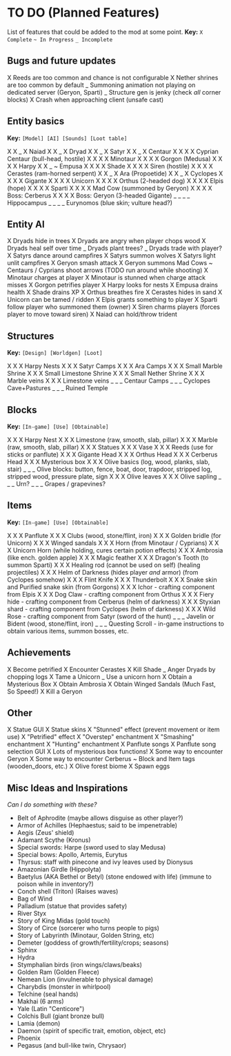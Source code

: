 # TO DO (Planned Features)

List of features that could be added to the mod at some point.
__Key:__
`X Complete` `~ In Progress` `_ Incomplete`

## Bugs and future updates
X Reeds are too common and chance is not configurable
X Nether shrines are too common by default
_ Summoning animation not playing on dedicated server (Geryon, Sparti)
_ Structure gen is jenky (check *all* corner blocks)
X Crash when approaching client (unsafe cast)

## Entity basics

__Key:__
`[Model] [AI] [Sounds] [Loot table]`

X X _ X Naiad
X X _ X Dryad
X X _ X Satyr
X X _ X Centaur
X X X X Cyprian Centaur (bull-head, hostile)
X X X X Minotaur
X X X X Gorgon (Medusa)
X X X X Harpy
X X _ ~ Empusa
X X X X Shade
X X X X Siren (hostile)
X X X X Cerastes (ram-horned serpent)
X X _ X Ara (Propoetide)
X X _ X Cyclopes
X X X X Gigante
X X X X Unicorn
X X X X Orthus (2-headed dog)
X X X X Elpis (hope)
X X X X Sparti
X X X X Mad Cow (summoned by Geryon)
X X X X Boss: Cerberus
X X X X Boss: Geryon (3-headed Gigante)
_ _ _ _ Hippocampus
_ _ _ _ Eurynomos (blue skin; vulture head?)


## Entity AI

X Dryads hide in trees
X Dryads are angry when player chops wood
X Dryads heal self over time
_ Dryads plant trees?
_ Dryads trade with player?
X Satyrs dance around campfires
X Satyrs summon wolves
X Satyrs light unlit campfires
X Geryon smash attack
X Geryon summons Mad Cows
~ Centaurs / Cyprians shoot arrows (TODO run around while shooting)
X Minotaur charges at player
X Minotaur is stunned when charge attack misses
X Gorgon petrifies player
X Harpy looks for nests
X Empusa drains health
X Shade drains XP
X Orthus breathes fire
X Cerastes hides in sand
X Unicorn can be tamed / ridden
X Elpis grants something to player
X Sparti follow player who summoned them (owner)
X Siren charms players (forces player to move toward siren)
X Naiad can hold/throw trident

## Structures

__Key:__
`[Design] [Worldgen] [Loot]`

X X X Harpy Nests
X X X Satyr Camps
X X X Ara Camps
X X X Small Marble Shrine
X X X Small Limestone Shrine
X X X Small Nether Shrine
X X X Marble veins
X X X Limestone veins
_ _ _ Centaur Camps
_ _ _ Cyclopes Cave+Pastures
_ _ _ Ruined Temple

## Blocks

__Key:__
`[In-game] [Use] [Obtainable]`

X X X Harpy Nest
X X X Limestone (raw, smooth, slab, pillar)
X X X Marble (raw, smooth, slab, pillar)
X X X Statues
X X X Vase
X X X Reeds (use for sticks or panflute)
X X X Gigante Head
X X X Orthus Head
X X X Cerberus Head
X X X Mysterious box
X X X Olive basics (log, wood, planks, slab, stair)
_ _ _ Olive blocks: button, fence, boat, door, trapdoor, stripped log, stripped wood, pressure plate, sign
X X X Olive leaves
X X X Olive sapling
_ _ _ Urn?
_ _ _ Grapes / grapevines?

## Items

__Key:__
`[In-game] [Use] [Obtainable]`

X X X Panflute
X X X Clubs (wood, stone/flint, iron)
X X X Golden bridle (for Unicorn)
X X X Winged sandals
X X X Horn (from Minotaur / Cyprians)
X X X Unicorn Horn (while holding, cures certain potion effects)
X X X Ambrosia (like ench. golden apple)
X X X Magic feather
X X X Dragon's Tooth (to summon Sparti)
X X X Healing rod (cannot be used on self) (healing projectiles)
X X X Helm of Darkness (hides player _and_ armor) (from Cyclopes somehow)
X X X Flint Knife
X X X Thunderbolt
X X X Snake skin and Purified snake skin (from Gorgons)
X X X Ichor - crafting component from Elpis
X X X Dog Claw - crafting component from Orthus
X X X Fiery hide - crafting component from Cerberus (helm of darkness)
X X X Styxian shard - crafting component from Cyclopes (helm of darkness)
X X X Wild Rose - crafting component from Satyr (sword of the hunt)
_ _ _ Javelin or Bident (wood, stone/flint, iron)
_ _ _ Questing Scroll - in-game instructions to obtain various items, summon bosses, etc.

## Achievements

X Become petrified
X Encounter Cerastes
X Kill Shade
_ Anger Dryads by chopping logs
X Tame a Unicorn
_ Use a unicorn horn
X Obtain a Mysterious Box
X Obtain Ambrosia
X Obtain Winged Sandals (Much Fast, So Speed!)
X Kill a Geryon

## Other

X Statue GUI
X Statue skins
X "Stunned" effect (prevent movement or item use)
X "Petrified" effect
X "Overstep" enchantment
X "Smashing" enchantment
X "Hunting" enchantment
X Panflute songs
X Panflute song selection GUI
X Lots of mysterious box functions!
X Some way to encounter Geryon
X Some way to encounter Cerberus
~ Block and Item tags (wooden_doors, etc.)
X Olive forest biome
X Spawn eggs

## Misc Ideas and Inspirations

_Can I do something with these?_

- Belt of Aphrodite (maybe allows disguise as other player?)
- Armor of Achilles (Hephaestus; said to be impenetrable)
- Aegis (Zeus' shield)
- Adamant Scythe (Kronus)
- Special swords: Harpe (sword used to slay Medusa)
- Special bows: Apollo, Artemis, Eurytus
- Thyrsus: staff with pinecone and ivy leaves used by Dionysus
- Amazonian Girdle (Hippolyta)
- Baetylus (AKA Bethel or Betyl) (stone endowed with life) (immune to poison while in inventory?)
- Conch shell (Triton) (Raises waves)
- Bag of Wind
- Palladium (statue that provides safety)
- River Styx
- Story of King Midas (gold touch)
- Story of Circe (sorcerer who turns people to pigs)
- Story of Labyrinth (Minotaur, Golden String, etc)
- Demeter (goddess of growth/fertility/crops; seasons)
- Sphinx
- Hydra
- Stymphalian birds (iron wings/claws/beaks)
- Golden Ram (Golden Fleece)
- Nemean Lion (invulnerable to physical damage)
- Charybdis (monster in whirlpool)
- Telchine (seal hands)
- Makhai (6 arms)
- Yale (Latin "Centicore")
- Colchis Bull (giant bronze bull)
- Lamia (demon)
- Daemon (spirit of specific trait, emotion, object, etc)
- Phoenix
- Pegasus (and bull-like twin, Chrysaor)
